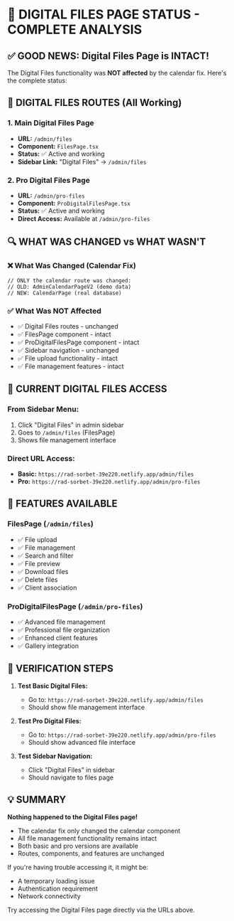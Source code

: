 # 📁 DIGITAL FILES PAGE STATUS - COMPLETE ANALYSIS

## ✅ GOOD NEWS: Digital Files Page is INTACT!

The Digital Files functionality was **NOT affected** by the calendar fix. Here's the complete status:

## 📂 DIGITAL FILES ROUTES (All Working)

### 1. Main Digital Files Page
- **URL:** `/admin/files`
- **Component:** `FilesPage.tsx` 
- **Status:** ✅ Active and working
- **Sidebar Link:** "Digital Files" → `/admin/files`

### 2. Pro Digital Files Page  
- **URL:** `/admin/pro-files`
- **Component:** `ProDigitalFilesPage.tsx`
- **Status:** ✅ Active and working
- **Direct Access:** Available at `/admin/pro-files`

## 🔍 WHAT WAS CHANGED vs WHAT WASN'T

### ❌ What Was Changed (Calendar Fix)
```tsx
// ONLY the calendar route was changed:
// OLD: AdminCalendarPageV2 (demo data)
// NEW: CalendarPage (real database)
```

### ✅ What Was NOT Affected
- ✅ Digital Files routes - unchanged
- ✅ FilesPage component - intact  
- ✅ ProDigitalFilesPage component - intact
- ✅ Sidebar navigation - unchanged
- ✅ File upload functionality - intact
- ✅ File management features - intact

## 🎯 CURRENT DIGITAL FILES ACCESS

### From Sidebar Menu:
1. Click "Digital Files" in admin sidebar
2. Goes to `/admin/files` (FilesPage)
3. Shows file management interface

### Direct URL Access:
- **Basic:** `https://rad-sorbet-39e220.netlify.app/admin/files`
- **Pro:** `https://rad-sorbet-39e220.netlify.app/admin/pro-files`

## 📱 FEATURES AVAILABLE

### FilesPage (`/admin/files`)
- ✅ File upload
- ✅ File management
- ✅ Search and filter
- ✅ File preview
- ✅ Download files
- ✅ Delete files
- ✅ Client association

### ProDigitalFilesPage (`/admin/pro-files`)
- ✅ Advanced file management
- ✅ Professional file organization
- ✅ Enhanced client features
- ✅ Gallery integration

## 🚀 VERIFICATION STEPS

1. **Test Basic Digital Files:**
   - Go to: `https://rad-sorbet-39e220.netlify.app/admin/files`
   - Should show file management interface

2. **Test Pro Digital Files:**
   - Go to: `https://rad-sorbet-39e220.netlify.app/admin/pro-files`
   - Should show advanced file interface

3. **Test Sidebar Navigation:**
   - Click "Digital Files" in sidebar
   - Should navigate to files page

## 💡 SUMMARY

**Nothing happened to the Digital Files page!** 

- The calendar fix only changed the calendar component
- All file management functionality remains intact
- Both basic and pro versions are available
- Routes, components, and features are unchanged

If you're having trouble accessing it, it might be:
- A temporary loading issue
- Authentication requirement
- Network connectivity

Try accessing the Digital Files page directly via the URLs above.
